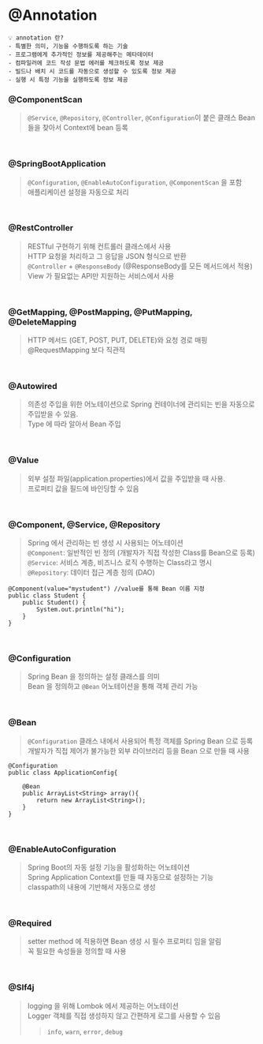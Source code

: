 # @Annotation

```
💡 annotation 란?
- 특별한 의미, 기능을 수행하도록 하는 기술
- 프로그램에게 추가적인 정보를 제공해주는 메타데이터
- 컴파일러에 코드 작성 문법 에러를 체크하도록 정보 제공
- 빌드나 배치 시 코드를 자동으로 생성할 수 있도록 정보 제공
- 실행 시 특정 기능을 실행하도록 정보 제공

```

### @ComponentScan

> `@Service`, `@Repository`, `@Controller`, `@Configuration`이 붙은 클래스 Bean 들을 찾아서 Context에 bean 등록

<br>

### @SpringBootApplication

> `@Configuration`, `@EnableAutoConfiguration`, `@ComponentScan` 을 포함
> <br> 애플리케이션 설정을 자동으로 처리

<br>

### @RestController

> RESTful 구현하기 위해 컨트롤러 클래스에서 사용
> <br> HTTP 요청을 처리하고 그 응답을 JSON 형식으로 반환
> <br> `@Controller` + `@ResponseBody` (@ResponseBody를 모든 메서드에서 적용)
> <br> View 가 필요없는 API만 지원하는 서비스에서 사용

<br>

### @GetMapping, @PostMapping, @PutMapping, @DeleteMapping

> HTTP 메서드 (GET, POST, PUT, DELETE)와 요청 경로 매핑
> <br> @RequestMapping 보다 직관적

<br>

### @Autowired

> 의존성 주입을 위한 어노테이션으로 Spring 컨테이너에 관리되는 빈을 자동으로 주입받을 수 있음.
> <br> Type 에 따라 알아서 Bean 주입

<br>

### @Value

> 외부 설정 파일(application.properties)에서 값을 주입받을 때 사용.
> <br> 프로퍼티 값을 필드에 바인딩할 수 있음

<br>

### @Component, @Service, @Repository

> Spring 에서 관리하는 빈 생성 시 사용되는 어노테이션
> <br> `@Component`: 일반적인 빈 정의 (개발자가 직접 작성한 Class를 Bean으로 등록)
> <br> `@Service`: 서비스 계층, 비즈니스 로직 수행하는 Class라고 명시
> <br> `@Repository`: 데이터 접근 계층 정의 (DAO)

```
@Component(value="mystudent") //value를 통해 Bean 이름 지정
public class Student {
    public Student() {
        System.out.println("hi");
    }
}
```

<br>

### @Configuration

> Spring Bean 을 정의하는 설정 클래스를 의미
> <br> Bean 을 정의하고 `@Bean` 어노테이션을 통해 객체 관리 가능

<br>

### @Bean

> `@Configuration` 클래스 내에서 사용되어 특정 객체를 Spring Bean 으로 등록
> 개발자가 직접 제어가 불가능한 외부 라이브러리 등을 Bean 으로 만들 때 사용

```
@Configuration
public class ApplicationConfig{

    @Bean
    public ArrayList<String> array(){
        return new ArrayList<String>();
    }
}
```

<br>

### @EnableAutoConfiguration

> Spring Boot의 자동 설정 기능을 활성화하는 어노테이션
> <br> Spring Application Context를 만들 때 자동으로 설정하는 기능
> <br> classpath의 내용에 기반해서 자동으로 생성

<br>

### @Required

> setter method 에 적용하면 Bean 생성 시 필수 프로퍼티 임을 알림
> <br> 꼭 필요한 속성들을 정의할 때 사용

<br>

### @Slf4j

> logging 을 위해 Lombok 에서 제공하는 어노테이션
> <br> Logger 객체를 직접 생성하지 않고 간편하게 로그를 사용할 수 있음
>
> > `info`, `warn`, `error`, `debug`
